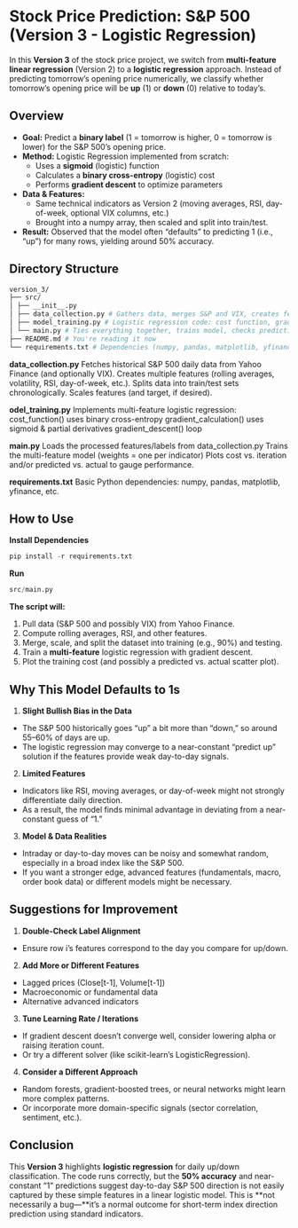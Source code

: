 # Stock Price Prediction: S&P 500 (Version 3 - Logistic Regression)
In this **Version 3** of the stock price project, we switch from **multi-feature linear regression** (Version 2) to a **logistic regression** approach. Instead of predicting tomorrow’s opening price numerically, we classify whether tomorrow’s opening price will be **up** (1) or **down** (0) relative to today’s.

## Overview
- **Goal:** Predict a **binary label** (1 = tomorrow is higher, 0 = tomorrow is lower) for the S&P 500’s opening price.
- **Method:** Logistic Regression implemented from scratch:
  - Uses a **sigmoid** (logistic) function
  - Calculates a **binary cross-entropy** (logistic) cost
  - Performs **gradient descent** to optimize parameters
- **Data & Features:**
  - Same technical indicators as Version 2 (moving averages, RSI, day-of-week, optional VIX columns, etc.)
  - Brought into a numpy array, then scaled and split into train/test.
- **Result:** Observed that the model often “defaults” to predicting 1 (i.e., “up”) for many rows, yielding around 50% accuracy.

## Directory Structure
```bash
version_3/ 
├── src/ 
│ ├── __init__.py 
│ ├── data_collection.py # Gathers data, merges S&P and VIX, creates features, splits into train/test 
│ ├── model_training.py # Logistic regression code: cost function, gradient, gradient descent 
│ └── main.py # Ties everything together, trains model, checks predictions 
├── README.md # You're reading it now 
└── requirements.txt # Dependencies (numpy, pandas, matplotlib, yfinance, etc.)
```

**data_collection.py**
Fetches historical S&P 500 daily data from Yahoo Finance (and optionally VIX).
Creates multiple features (rolling averages, volatility, RSI, day-of-week, etc.).
Splits data into train/test sets chronologically.
Scales features (and target, if desired).

**odel_training.py**
Implements multi-feature logistic regression:
cost_function() uses binary cross-entropy
gradient_calculation() uses sigmoid & partial derivatives
gradient_descent() loop

**main.py**
Loads the processed features/labels from data_collection.py
Trains the multi-feature model (weights = one per indicator)
Plots cost vs. iteration and/or predicted vs. actual to gauge performance.

**requirements.txt**
Basic Python dependencies:
numpy, pandas, matplotlib, yfinance, etc.

## How to Use
**Install Dependencies**
```python
pip install -r requirements.txt
```

**Run**
```python
src/main.py
```

**The script will:**

1. Pull data (S&P 500 and possibly VIX) from Yahoo Finance.
2. Compute rolling averages, RSI, and other features.
3. Merge, scale, and split the dataset into training (e.g., 90%) and testing.
4. Train a **multi-feature** logistic regression with gradient descent.
5. Plot the training cost (and possibly a predicted vs. actual scatter plot).

## Why This Model Defaults to 1s
1. **Slight Bullish Bias in the Data**
- The S&P 500 historically goes “up” a bit more than “down,” so around 55–60% of days are up.
- The logistic regression may converge to a near-constant “predict up” solution if the features provide weak day-to-day signals.

2. **Limited Features**
- Indicators like RSI, moving averages, or day-of-week might not strongly differentiate daily direction.
- As a result, the model finds minimal advantage in deviating from a near-constant guess of “1.”

3. **Model & Data Realities**
- Intraday or day-to-day moves can be noisy and somewhat random, especially in a broad index like the S&P 500.
- If you want a stronger edge, advanced features (fundamentals, macro, order book data) or different models might be necessary.

## Suggestions for Improvement
1. **Double-Check Label Alignment**
- Ensure row i’s features correspond to the day you compare for up/down.
2. **Add More or Different Features**
- Lagged prices (Close[t-1], Volume[t-1])
- Macroeconomic or fundamental data
- Alternative advanced indicators
3. **Tune Learning Rate / Iterations**
- If gradient descent doesn’t converge well, consider lowering alpha or raising iteration count.
- Or try a different solver (like scikit-learn’s LogisticRegression).
4. **Consider a Different Approach**
- Random forests, gradient-boosted trees, or neural networks might learn more complex patterns.
- Or incorporate more domain-specific signals (sector correlation, sentiment, etc.).

## Conclusion
This **Version 3** highlights **logistic regression** for daily up/down classification. The code runs correctly, but the **50% accuracy** and near-constant “1” predictions suggest day-to-day S&P 500 direction is not easily captured by these simple features in a linear logistic model. This is **not necessarily a bug—**it’s a normal outcome for short-term index direction prediction using standard indicators.





